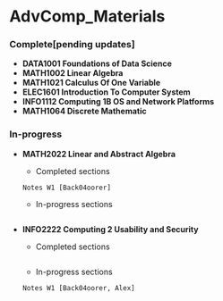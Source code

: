 # AdvComp_Materials
### Complete[pending updates]
- **DATA1001 Foundations of Data Science**
- **MATH1002 Linear Algebra**
- **MATH1021 Calculus Of One Variable**
- **ELEC1601 Introduction To Computer System**
- **INFO1112 Computing 1B OS and Network Platforms**
- **MATH1064 Discrete Mathematic**

### In-progress
- **MATH2022 Linear and Abstract Algebra**
	+ Completed sections
	```
	Notes W1 [Back04oorer]
	```
	+ In-progress sections
	```
	```

- **INFO2222 Computing 2 Usability and Security**
	+ Completed sections
	```
	```
	+ In-progress sections
	```
	Notes W1 [Back04oorer, Alex]
	```

		
